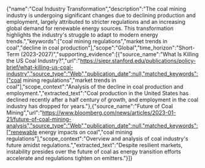 {"name":"Coal Industry Transformation","description":"The coal mining industry is undergoing significant changes due to declining production and employment, largely attributed to stricter regulations and an increasing global demand for renewable energy sources. This transformation highlights the industry's struggle to adapt to modern energy trends.","keywords":["coal mining regulations","market trends in coal","decline in coal production"],"scope":"Global","time_horizon":"Short-Term (2023-2027)","supporting_evidence":[{"source_name":"What Is Killing the US Coal Industry?","url":"https://siepr.stanford.edu/publications/policy-brief/what-killing-us-coal-industry","source_type":"Web","publication_date":null,"matched_keywords":["coal mining regulations","market trends in coal"],"scope_context":"Analysis of the decline in coal production and employment.","extracted_text":"Coal production in the United States has declined recently after a half century of growth, and employment in the coal industry has dropped for years."},{"source_name":"Future of Coal Mining","url":"https://www.bloomberg.com/news/articles/2023-01-21/future-of-coal-mining-analysis","source_type":"Web","publication_date":null,"matched_keywords":["renewable energy impacts on coal","coal mining regulations"],"scope_context":"Overview and analysis of coal industry's future amidst regulations.","extracted_text":"Despite resilient markets, instability presides over the future of coal as energy transition efforts accelerate and regulations tighten on emitters."}]}